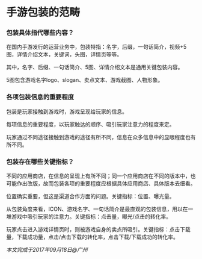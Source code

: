 # 手游包装的范畴

### 包装具体指代哪些内容？

在国内手游发行的运营业务中，包装特指：名字，后缀，一句话简介，视频+5图，详情介绍文本，关键词，头图，详情页等等。

其中，名字、后缀、一句话简介、5图、详情介绍文本是通用关键包装内容。

5图包含游戏名字logo、slogan、卖点文本、游戏截图、人物形象。

### 各项包装信息的重要程度

包装是玩家接触到游戏时，游戏呈现给玩家的信息。

每项信息的重要程度，以玩家触达的顺序、吸引玩家注意力的程度来定。

玩家通过不同途径接触到游戏的途径有所不同，信息在众多信息中的显眼程度也有所不同。

### 包装存在哪些关键指标？

不同的应用商店，在信息的呈现上有所不同；同一个应用商店在不同的版本中，也可能作出改版，故而包装各项的重要程度应根据具体应用商店、具体版本去细看。

位置确实重要，但这是渠道合作方面的问题。关键指标：位置、曝光量。

从包装角度来看，ICON、游戏名字、一句话简介是最直观的包装信息，用以在一堆游戏中吸引玩家的注意力。关键指标：点击量，曝光/点击的转化率。

玩家点击进入游戏详情页时，则被游戏自身的卖点所吸引。关键指标：点击下载量，下载成功量，点击/点击下载的转化率，点击下载/下载成功的转化率。

_本文完成于2017年09月18日@广州_